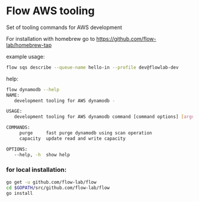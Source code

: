 # Flow AWS tooling

Set of tooling commands for AWS development

For installation with homebrew go to https://github.com/flow-lab/homebrew-tap

example usage:
```bash
flow sqs describe --queue-name hello-in --profile dev@flowlab-dev
```

help:
```bash
flow dynamodb --help
NAME:
   development tooling for AWS dynamodb -

USAGE:
   development tooling for AWS dynamodb command [command options] [arguments...]

COMMANDS:
     purge     fast purge dynamodb using scan operation
     capacity  update read and write capacity

OPTIONS:
   --help, -h  show help
```

### for local installation:
```bash
go get -u github.com/flow-lab/flow
cd $GOPATH/src/github.com/flow-lab/flow
go install
```
